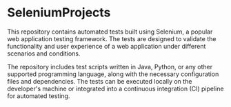 # SeleniumProjects

This repository contains automated tests built using Selenium, a popular web application testing framework. The tests are designed to validate the functionality and user experience of a web application under different scenarios and conditions.

The repository includes test scripts written in Java, Python, or any other supported programming language, along with the necessary configuration files and dependencies. The tests can be executed locally on the developer's machine or integrated into a continuous integration (CI) pipeline for automated testing.
